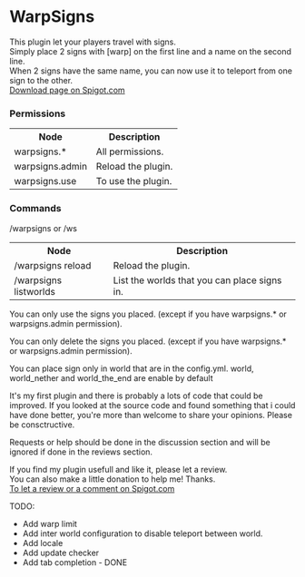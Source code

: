 # WarpSigns
This plugin let your players travel with signs.  
Simply place 2 signs with [warp] on the first line and a name on the second line.  
When 2 signs have the same name, you can now use it to teleport from one sign to the other.  
[Download page on Spigot.com](https://www.spigotmc.org/resources/warpsigns.83013/)

### Permissions
<table>
  <tr>
    <th>Node</th>
    <th>Description</th>
  </tr>
  <tr>
    <td>warpsigns.*</td>
    <td>All permissions.</td>
  </tr>
  <tr>
    <td>warpsigns.admin</td>
    <td>Reload the plugin.</td>
  </tr>
  <tr>
    <td>warpsigns.use</td>
    <td>To use the plugin.</td>
  </tr>
</table>

### Commands
/warpsigns or /ws
<table>
  <tr>
    <th>Node</th>
    <th>Description</th>
  </tr>
  <tr>
    <td>/warpsigns reload</td>
    <td>Reload the plugin.</td>
  </tr>
  <tr>
    <td>/warpsigns listworlds</td>
    <td>List the worlds that you can place signs in.</td>
  </tr>
</table>

You can only use the signs you placed. (except if you have warpsigns.* or warpsigns.admin permission).

You can only delete the signs you placed. (except if you have warpsigns.* or warpsigns.admin permission).

You can place sign only in world that are in the config.yml.
world, world_nether and world_the_end are enable by default

It's my first plugin and there is probably a lots of code that could be improved. If you looked at the source code and found something that i could have done better, you're more than welcome to share your opinions. Please be consctructive.

Requests or help should be done in the discussion section and will be ignored if done in the reviews section.

If you find my plugin usefull and like it, please let a review.  
You can also make a little donation to help me! Thanks.  
[To let a review or a comment on Spigot.com](https://www.spigotmc.org/resources/warpsigns.83013/)

TODO:
- Add warp limit
- Add inter world configuration to disable teleport between world.
- Add locale
- Add update checker
- Add tab completion - DONE
